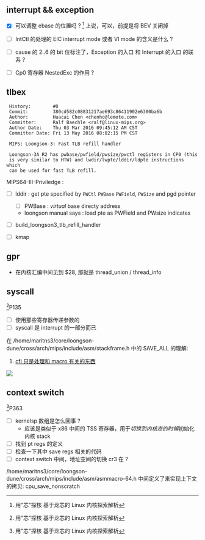 ## interrupt && exception
- [x] 可以调整 ebase 的位置吗 ? [^1] 上说，可以，前提是将 BEV 关闭掉

- [ ] IntCtl 的处理的 EIC interrupt mode 或者 VI mode 的含义是什么 ?
- [ ] cause 的 2..6 的 bit 位标注了，Exception 的入口 和 Interrupt 的入口 的联系 ?
- [ ] Cp0 寄存器 NestedExc 的作用 ?

## tlbex
```
 History:        #0
 Commit:         380cd582c08831217ae693c86411902e6300ba6b
 Author:         Huacai Chen <chenhc@lemote.com>
 Committer:      Ralf Baechle <ralf@linux-mips.org>
 Author Date:    Thu 03 Mar 2016 09:45:12 AM CST
 Committer Date: Fri 13 May 2016 08:02:15 PM CST

 MIPS: Loongson-3: Fast TLB refill handler

 Loongson-3A R2 has pwbase/pwfield/pwsize/pwctl registers in CP0 (this
 is very similar to HTW) and lwdir/lwpte/lddir/ldpte instructions which
 can be used for fast TLB refill.
```

MIPS64-III-Priviledge :

- [ ] lddir : get pte specified by `PWCtl` `PWBase` `PWField`, `PWSize` and pgd pointer
  - [ ] PWBase : *virtual*  base directy address
  - loongson manual says : load pte as PWField and PWsize indicates

- [ ] build_loongson3_tlb_refill_handler
- [ ] kmap

## gpr
-  在内核汇编中间见到 $28, 那就是 thread_union / thread_info

## syscall
[^1]P135

- [ ] 使用那些寄存器传递参数的
- [ ] syscall 是 interrupt 的一部分而已

在 /home/maritns3/core/loongson-dune/cross/arch/mips/include/asm/stackframe.h 中的 SAVE_ALL 的理解:
1. [cfi 只是处理和 macro 有关的东西](https://stackoverflow.com/questions/2529185/what-are-cfi-directives-in-gnu-assembler-gas-used-for)

![](../../../pic/mips-context-switch.svg)

## context switch
[^1]P363
- [ ] kernelsp 数组是怎么回事 ?
    - 应该是类似于 x86 中间的 TSS 寄存器，用于*切换到内核态的时候*初始化内核 stack
- [ ] 找到 pt regs 的定义
- [ ] 检查一下其中 save regs 相关的代码
- [ ] context switch 中间，地址空间的切换 cr3 在 ?

/home/maritns3/core/loongson-dune/cross/arch/mips/include/asm/asmmacro-64.h 中间定义了来实现上下文的拷贝: cpu_save_nonscratch

[^1]: 用"芯"探核 基于龙芯的 Linux 内核探索解析
[^2]: See Mips Run 2nd Edition
